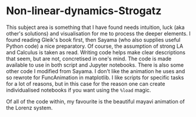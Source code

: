 # Non-linear-dynamics-Strogatz

This subject area is something that I have found needs intuition, luck
(aka other's solutions) and visualisation for me to process the deeper
elements. I found reading Gleik's book first, then Sayama (who also
supplies useful Python code) a nice preparatory. Of course, the
assumption of strong LA and Calculus is taken as read. Writing code
helps make clear descriptions that seem, but are not, concretised in
one's mind. The code is made available to use in both script and
Jupyter notebooks. There is also some other code I modified from
Sayama. I don't like the animation he uses and so rewrote for
FuncAnimation in matplotlib. I like scripts for specific tasks for a
lot of reasons, but in this case for the reason one can create
individualised notebooks if you want using the ```%load``` magic.

Of all of the code within, my favourite is the beautiful mayavi
animation of the Lorenz system.
